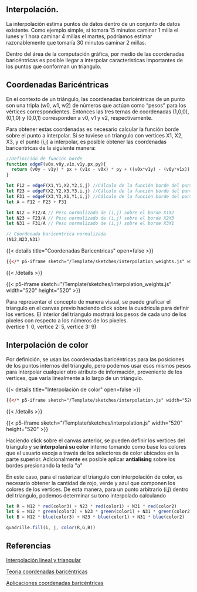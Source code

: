 ## Interpolación. 

La interpolación estima puntos de datos dentro de un conjunto de datos existente. Como ejemplo simple, si tomara 15 minutos caminar 1 milla el lunes y 1 hora caminar 4 millas el martes, podríamos estimar razonablemente que tomaría 30 minutos caminar 2 millas. 

Dentro del área de la computación gráfica, por medio de las coordenadas baricéntricas es posible llegar a interpolar caracteristicas importantes de los puntos que conforman un triangulo. 

## Coordenadas Baricéntricas

En el contexto de un triángulo, las coordenadas baricéntricas de un punto son una tripla (w0, w1, w2) de números que actúan como “pesos” para los vértices correspondientes. Entonces las tres ternas de coordenadas (1,0,0), (0,1,0) y (0,0,1) corresponden a v0, v1 y v2, respectivamente.

Para obtener estas coordenadas es necesario calcular la función borde sobre el punto a interpolar. Si se tuviese un triangulo con vertices X1, X2, X3, y el punto (i,j) a interpolar, es posible obtener las coordenadas baricentricas de la siguiente manera:

```js
//Definición de función borde
function edgeF(v0x,v0y,v1x,v1y,px,py){
  return (v0y - v1y) * px + (v1x - v0x) * py + ((v0x*v1y) - (v0y*v1x)) 
}

let F12 = edgeF(X1,Y1,X2,Y2,i,j) //Cálculo de la función borde del punto i,j sobre la arista X1X2
let F23 = edgeF(X2,Y2,X3,Y3,i,j) //Cálculo de la función borde del punto i,j sobre la arista X2X3
let F31 = edgeF(X3,Y3,X1,Y1,i,j) //Cálculo de la función borde del punto i,j sobre la arista X3X1
let A = F12 + F23 + F31

let N12 = F12/A // Peso normalizado de (i,j) sobre el borde X1X2
let N23 = F23/A // Peso normalizado de (i,j) sobre el borde X2X3
let N31 = F31/A // Peso normalizado de (i,j) sobre el borde X3X1

// Coordenada baricentrica normalizada 
(N12,N23,N31)

```

{{< details title="Coordenadas Baricentricas" open=false >}}
```html
{{</* p5-iframe sketch="/Template/sketches/interpolation_weights.js" width="520" height="520"*/>}}
```
{{< /details >}}

{{< p5-iframe sketch="/Template/sketches/interpolation_weights.js" width="520" height="520" >}}

Para representar el concepto de manera visual, se puede graficar el triangulo en el canvas previo haciendo click sobre la cuadricula para definir los vertices. El interior del triangulo mostrará los pesos de cada uno de los pixeles con respecto a los números de los pixeles.  
(vertice 1: 0, vertice 2: 5, vertice 3: 9)

## Interpolación de color

Por definición, se usan las coordenadas baricéntricas para las posiciones de los puntos internos del triangulo, pero podemos usar esos mismos pesos para interpolar cualquier otro atributo de información, proveniente de los vertices, que varía linealmente a lo largo de un triángulo.

{{< details title="Interpolación de color" open=false >}}
```html
{{</* p5-iframe sketch="/Template/sketches/interpolation.js" width="520" height="520"*/>}}
```
{{< /details >}}

{{< p5-iframe sketch="/Template/sketches/interpolation.js" width="520" height="520" >}}

Haciendo click sobre el canvas anterior, se pueden definir los vertices del triangulo y se **interpolará su color** interno tomando como base los colores que el usuario escoja a través de los selectores de color ubicados en la parte superior. Adicionalmente es posible aplicar **antialising** sobre los bordes presionando la tecla "a" 

En este caso, para el rasterizar el triangulo con interpolación de color, es necesario obtener la cantidad de rojo, verde y azul que componen los colores de los vertices. De esta manera, para un punto arbitrario (i,j) dentro del triangulo, podemos determinar su tono interpolado calculando 


```js
let R = N12 * red(color3) + N23 * red(color1) + N31 * red(color2)
let G = N12 * green(color3) + N23 * green(color1) + N31 * green(color2)
let B = N12 * blue(color3) + N23 * blue(color1) + N31 * blue(color2)

quadrille.fill(i, j, color(R,G,B))
```

## Referencias

[Interpolación lineal y triangular](https://unigal.mx/formula-de-interpolacion-lineal-definicion-ejemplos-y-mas/)

[Teoria coordenadas baricéntricas](https://en.wikipedia.org/wiki/Barycentric_coordinate_system)    

[Aplicaciones coordenadas baricéntricas](https://fgiesen.wordpress.com/2013/02/06/the-barycentric-conspirac/)    

